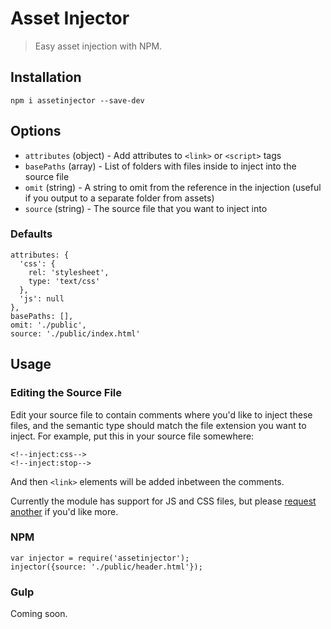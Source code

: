 Asset Injector
==============
> Easy asset injection with NPM.

## Installation
```
npm i assetinjector --save-dev
```

## Options
- `attributes` (object) - Add attributes to `<link>` or `<script>` tags
- `basePaths` (array) - List of folders with files inside to inject into the source file
- `omit` (string) - A string to omit from the reference in the injection (useful if you output to a separate folder from assets)
- `source` (string) - The source file that you want to inject into

### Defaults
```
attributes: {
  'css': {
    rel: 'stylesheet',
    type: 'text/css'
  },
  'js': null
},
basePaths: [],
omit: './public',
source: './public/index.html'
```

## Usage

### Editing the Source File
Edit your source file to contain comments where you'd like to inject these files, and the semantic type should match the file extension you want to inject. For example, put this in your source file somewhere:
```
<!--inject:css-->
<!--inject:stop-->
```
And then `<link>` elements will be added inbetween the comments.

Currently the module has support for JS and CSS files, but please [request another](https://github.com/jakemulley/assetinjector/issues) if you'd like more.

### NPM
```
var injector = require('assetinjector');
injector({source: './public/header.html'});
```

### Gulp
Coming soon.
